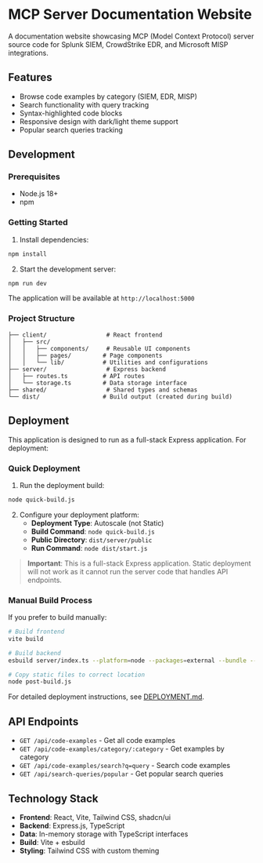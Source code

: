 # MCP Server Documentation Website

A documentation website showcasing MCP (Model Context Protocol) server source code for Splunk SIEM, CrowdStrike EDR, and Microsoft MISP integrations.

## Features

- Browse code examples by category (SIEM, EDR, MISP)
- Search functionality with query tracking
- Syntax-highlighted code blocks
- Responsive design with dark/light theme support
- Popular search queries tracking

## Development

### Prerequisites

- Node.js 18+ 
- npm

### Getting Started

1. Install dependencies:
```bash
npm install
```

2. Start the development server:
```bash
npm run dev
```

The application will be available at `http://localhost:5000`

### Project Structure

```
├── client/                 # React frontend
│   ├── src/
│   │   ├── components/     # Reusable UI components
│   │   ├── pages/         # Page components
│   │   └── lib/           # Utilities and configurations
├── server/                 # Express backend
│   ├── routes.ts          # API routes
│   └── storage.ts         # Data storage interface
├── shared/                 # Shared types and schemas
└── dist/                  # Build output (created during build)
```

## Deployment

This application is designed to run as a full-stack Express application. For deployment:

### Quick Deployment

1. Run the deployment build:
```bash
node quick-build.js
```

2. Configure your deployment platform:
   - **Deployment Type**: Autoscale (not Static)
   - **Build Command**: `node quick-build.js`
   - **Public Directory**: `dist/server/public`
   - **Run Command**: `node dist/start.js`

> **Important**: This is a full-stack Express application. Static deployment will not work as it cannot run the server code that handles API endpoints.

### Manual Build Process

If you prefer to build manually:

```bash
# Build frontend
vite build

# Build backend
esbuild server/index.ts --platform=node --packages=external --bundle --format=esm --outdir=dist

# Copy static files to correct location
node post-build.js
```

For detailed deployment instructions, see [DEPLOYMENT.md](./DEPLOYMENT.md).

## API Endpoints

- `GET /api/code-examples` - Get all code examples
- `GET /api/code-examples/category/:category` - Get examples by category
- `GET /api/code-examples/search?q=query` - Search code examples
- `GET /api/search-queries/popular` - Get popular search queries

## Technology Stack

- **Frontend**: React, Vite, Tailwind CSS, shadcn/ui
- **Backend**: Express.js, TypeScript
- **Data**: In-memory storage with TypeScript interfaces
- **Build**: Vite + esbuild
- **Styling**: Tailwind CSS with custom theming